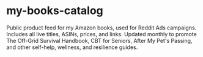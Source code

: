 # my-books-catalog
Public product feed for my Amazon books, used for Reddit Ads campaigns. Includes all live titles, ASINs, prices, and links. Updated monthly to promote The Off-Grid Survival Handbook, CBT for Seniors, After My Pet's Passing, and other self-help, wellness, and resilience guides.

